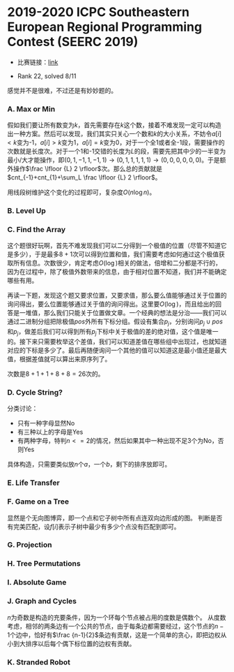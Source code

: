 # 2019-2020 ICPC Southeastern European Regional Programming Contest (SEERC 2019)

- 比赛链接：[link](https://codeforces.com/gym/102392)

- Rank 22, solved 8/11

感觉并不是很难，不过还是有妙妙题的。

### A. Max or Min

假如我们要让所有数变为$k$，首先需要存在$k$这个数，接着不难发现一定可以构造出一种方案。然后可以发现，我们其实只关心一个数和$k$的大小关系，不妨令$a[i]<k$变为-1，$a[i]>k$变为1，$a[i]=k$变为0，对于一个全1或者全-1段，需要操作的次数就是长度次。对于一个1和-1交错的长度为$L$的段，需要先把其中少的一半变为最小/大才能操作，即$(0,1,-1,1,-1,1)\rightarrow (0,1,1,1,1,1)\rightarrow (0,0,0,0,0,0)$。于是额外操作$\frac \lfloor {L} 2 \rfloor$次。那么总的贡献就是$cnt_{-1}+cnt_{1}+\sum_L \frac \lfloor {L} 2 \rfloor$。

用线段树维护这个变化的过程即可，复杂度$O(n\log n)$。

### B. Level Up


### C. Find the Array

这个题很好玩啊，首先不难发现我们可以二分得到一个极值的位置（尽管不知道它是多少），于是最多$8+1$次可以得到位置和值，我们需要考虑如何通过这个极值获取所有信息。次数很少，肯定考虑$O(\log )$相关的做法，倍增和二分都是不行的，因为在过程中，除了极值外数带来的信息，由于相对位置不知道，我们并不能确定哪些有用。

再读一下题，发现这个题又要求位置，又要求值，那么要么值能够通过关于位置的询问得出，要么位置能够通过关于值的询问得出。这里要$O(\log )$，而且给出的回答是一堆值，那么我们只能关于位置做文章。一个经典的想法是分治——我们可以通过二进制分组把除极值$pos$外所有下标分组。假设有集合$p_j$，分别询问$p_j\cup pos$和$p_j$，做差后我们可以得到所有$p_j$下标中关于极值的差的绝对值，这个值是唯一的。接下来只需要枚举这个差值，我们可以知道差值在哪些组中出现过，也就知道对应的下标是多少了。最后再随便询问一个其他的值可以知道这是最小值还是最大值，根据差值就可以算出来原序列了。

次数是$8+1+1+8+8=26$次的。

### D. Cycle String?

分类讨论：

- 只有一种字母显然No
- 有三种以上的字母是Yes
- 有两种字母，特判$n<=2$的情况，然后如果其中一种出现不足3个为No，否则Yes

具体构造，只需要类似放$n$个$a$，一个$b$，剩下的排序放即可。

### E. Life Transfer


### F. Game on a Tree

显然是个无向图博弈，即一个点和它子树中所有点连双向边形成的图。
判断是否有完美匹配，设$f[i]$表示子树中最少有多少个点没有匹配到即可。

### G. Projection


### H. Tree Permutations


### I. Absolute Game


### J. Graph and Cycles

$n$为奇数是构造的充要条件，因为一个环每个节点被占用的度数是偶数个。
从度数考虑，相邻的两条边有一个公共的节点，由于每条边都需要经过，这个节点的$n-1$个边中，恰好有$\frac {n-1}{2}$条边有贡献，这是一个简单的贪心，即把边权从小到大排序以后每个偶下标位置的边权有贡献。

### K. Stranded Robot
